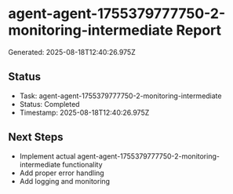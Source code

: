 # agent-agent-1755379777750-2-monitoring-intermediate Report

Generated: 2025-08-18T12:40:26.975Z

## Status
- Task: agent-agent-1755379777750-2-monitoring-intermediate
- Status: Completed
- Timestamp: 2025-08-18T12:40:26.975Z

## Next Steps
- Implement actual agent-agent-1755379777750-2-monitoring-intermediate functionality
- Add proper error handling
- Add logging and monitoring
